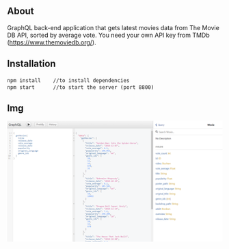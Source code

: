 ## About

GraphQL back-end application that gets latest movies data from The Movie DB API, sorted by average vote.
You need your own API key from TMDb (https://www.themoviedb.org/).

## Installation

```
npm install    //to install dependencies
npm start      //to start the server (port 8800)
```

## Img

<img src="img.png" width="850px">
